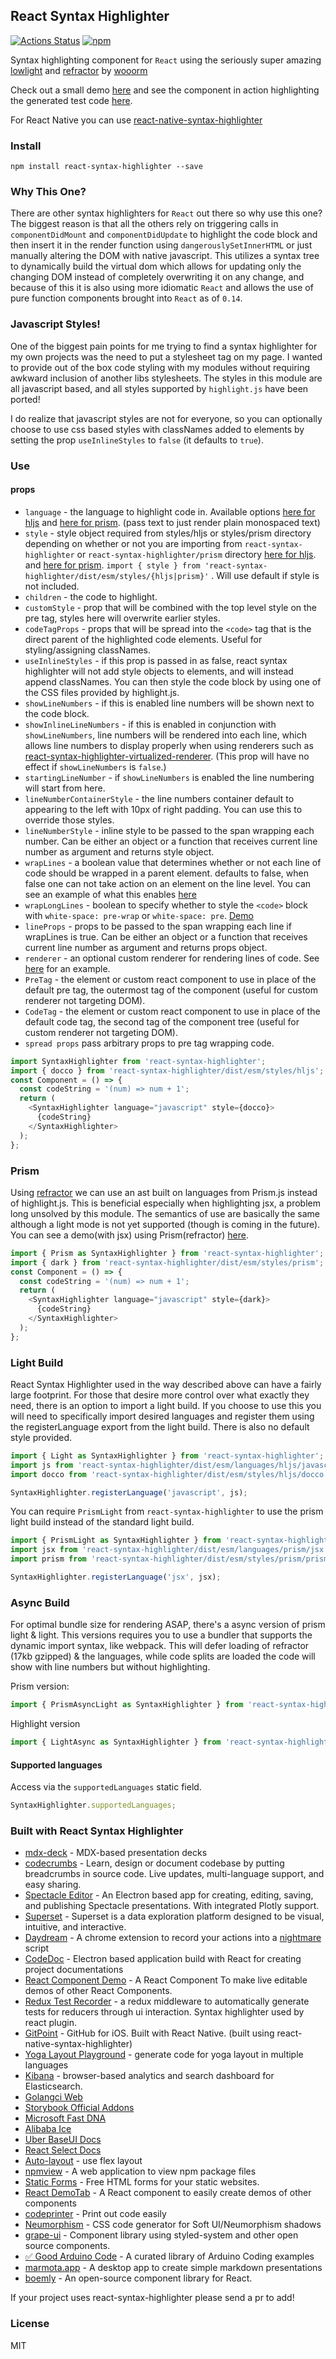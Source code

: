 ## React Syntax Highlighter

[![Actions Status](https://github.com/react-syntax-highlighter/react-syntax-highlighter/workflows/Node%20CI/badge.svg)](https://github.com/conorhastings/react-syntax-highlighter/actions)
[![npm](https://img.shields.io/npm/dm/react-syntax-highlighter.svg?style=flat-square)](https://www.npmjs.com/package/react-syntax-highlighter)

<!-- [![codecov](https://codecov.io/gh/conorhastings/react-syntax-highlighter/branch/master/graph/badge.svg)](https://codecov.io/gh/conorhastings/react-syntax-highlighter) -->

Syntax highlighting component for `React` using the seriously super amazing <a href="https://github.com/wooorm/lowlight">lowlight</a> and <a href="https://github.com/wooorm/refractor">refractor</a> by <a href="https://github.com/wooorm">wooorm</a>

Check out a small demo <a href="https://react-syntax-highlighter.github.io/react-syntax-highlighter/demo/">here</a> and see the component in action highlighting the generated test code <a href="https://conorhastings.github.io/redux-test-recorder/demo/">here</a>.

For React Native you can use <a href='https://github.com/conorhastings/react-native-syntax-highlighter'>react-native-syntax-highlighter</a>

### Install

`npm install react-syntax-highlighter --save`

### Why This One?

There are other syntax highlighters for `React` out there so why use this one? The biggest reason is that all the others rely on triggering calls in `componentDidMount` and `componentDidUpdate` to highlight the code block and then insert it in the render function using `dangerouslySetInnerHTML` or just manually altering the DOM with native javascript. This utilizes a syntax tree to dynamically build the virtual dom which allows for updating only the changing DOM instead of completely overwriting it on any change, and because of this it is also using more idiomatic `React` and allows the use of pure function components brought into `React` as of `0.14`.

### Javascript Styles!

One of the biggest pain points for me trying to find a syntax highlighter for my own projects was the need to put a stylesheet tag on my page. I wanted to provide out of the box code styling with my modules without requiring awkward inclusion of another libs stylesheets. The styles in this module are all javascript based, and all styles supported by `highlight.js` have been ported!

I do realize that javascript styles are not for everyone, so you can optionally choose to use css based styles with classNames added to elements by setting the prop `useInlineStyles` to `false` (it defaults to `true`).

### Use

#### props

- `language` - the language to highlight code in. Available options [here for hljs](./AVAILABLE_LANGUAGES_HLJS.MD) and [here for prism](./AVAILABLE_LANGUAGES_PRISM.MD). (pass text to just render plain monospaced text)
- `style` - style object required from styles/hljs or styles/prism directory depending on whether or not you are importing from `react-syntax-highlighter` or `react-syntax-highlighter/prism` directory [here for hljs](./AVAILABLE_STYLES_HLJS.MD). and [here for prism](./AVAILABLE_STYLES_PRISM.MD). `import { style } from 'react-syntax-highlighter/dist/esm/styles/{hljs|prism}'` . Will use default if style is not included.
- `children` - the code to highlight.
- `customStyle` - prop that will be combined with the top level style on the pre tag, styles here will overwrite earlier styles.
- `codeTagProps` - props that will be spread into the `<code>` tag that is the direct parent of the highlighted code elements. Useful for styling/assigning classNames.
- `useInlineStyles` - if this prop is passed in as false, react syntax highlighter will not add style objects to elements, and will instead append classNames. You can then style the code block by using one of the CSS files provided by highlight.js.
- `showLineNumbers` - if this is enabled line numbers will be shown next to the code block.
- `showInlineLineNumbers` - if this is enabled in conjunction with `showLineNumbers`, line numbers will be rendered into each line, which allows line numbers to display properly when using renderers such as <a href="https://github.com/conorhastings/react-syntax-highlighter-virtualized-renderer">react-syntax-highlighter-virtualized-renderer</a>. (This prop will have no effect if `showLineNumbers` is `false`.)
- `startingLineNumber` - if `showLineNumbers` is enabled the line numbering will start from here.
- `lineNumberContainerStyle` - the line numbers container default to appearing to the left with 10px of right padding. You can use this to override those styles.
- `lineNumberStyle` - inline style to be passed to the span wrapping each number. Can be either an object or a function that receives current line number as argument and returns style object.
- `wrapLines` - a boolean value that determines whether or not each line of code should be wrapped in a parent element. defaults to false, when false one can not take action on an element on the line level. You can see an example of what this enables <a href="https://react-syntax-highlighter.github.io/react-syntax-highlighter/demo/diff.html">here</a>
- `wrapLongLines` - boolean to specify whether to style the `<code>` block with `white-space: pre-wrap` or `white-space: pre`. [Demo](https://react-syntax-highlighter.github.io/react-syntax-highlighter/demo/)
- `lineProps` - props to be passed to the span wrapping each line if wrapLines is true. Can be either an object or a function that receives current line number as argument and returns props object.
- `renderer` - an optional custom renderer for rendering lines of code. See <a href="https://github.com/conorhastings/react-syntax-highlighter-virtualized-renderer">here</a> for an example.
- `PreTag` - the element or custom react component to use in place of the default pre tag, the outermost tag of the component (useful for custom renderer not targeting DOM).
- `CodeTag` - the element or custom react component to use in place of the default code tag, the second tag of the component tree (useful for custom renderer not targeting DOM).
- `spread props` pass arbitrary props to pre tag wrapping code.

```js
import SyntaxHighlighter from 'react-syntax-highlighter';
import { docco } from 'react-syntax-highlighter/dist/esm/styles/hljs';
const Component = () => {
  const codeString = '(num) => num + 1';
  return (
    <SyntaxHighlighter language="javascript" style={docco}>
      {codeString}
    </SyntaxHighlighter>
  );
};
```

### Prism

Using <a href="https://github.com/wooorm/refractor">refractor</a> we can use an ast built on languages from Prism.js instead of highlight.js. This is beneficial especially when highlighting jsx, a problem long unsolved by this module. The semantics of use are basically the same although a light mode is not yet supported (though is coming in the future). You can see a demo(with jsx) using Prism(refractor) <a href="https://react-syntax-highlighter.github.io/react-syntax-highlighter/demo/prism.html">here</a>.

```js
import { Prism as SyntaxHighlighter } from 'react-syntax-highlighter';
import { dark } from 'react-syntax-highlighter/dist/esm/styles/prism';
const Component = () => {
  const codeString = '(num) => num + 1';
  return (
    <SyntaxHighlighter language="javascript" style={dark}>
      {codeString}
    </SyntaxHighlighter>
  );
};
```

### Light Build

React Syntax Highlighter used in the way described above can have a fairly large footprint. For those that desire more control over what exactly they need, there is an option to import a light build. If you choose to use this you will need to specifically import desired languages and register them using the registerLanguage export from the light build. There is also no default style provided.

```js
import { Light as SyntaxHighlighter } from 'react-syntax-highlighter';
import js from 'react-syntax-highlighter/dist/esm/languages/hljs/javascript';
import docco from 'react-syntax-highlighter/dist/esm/styles/hljs/docco';

SyntaxHighlighter.registerLanguage('javascript', js);
```

You can require `PrismLight` from `react-syntax-highlighter` to use the prism light build instead of the standard light build.

```jsx
import { PrismLight as SyntaxHighlighter } from 'react-syntax-highlighter';
import jsx from 'react-syntax-highlighter/dist/esm/languages/prism/jsx';
import prism from 'react-syntax-highlighter/dist/esm/styles/prism/prism';

SyntaxHighlighter.registerLanguage('jsx', jsx);
```

### Async Build

For optimal bundle size for rendering ASAP, there's a async version of prism light & light.
This versions requires you to use a bundler that supports the dynamic import syntax, like webpack.
This will defer loading of refractor (17kb gzipped) & the languages, while code splits are loaded the code will show with line numbers
but without highlighting.

Prism version:

```js
import { PrismAsyncLight as SyntaxHighlighter } from 'react-syntax-highlighter';
```

Highlight version

```js
import { LightAsync as SyntaxHighlighter } from 'react-syntax-highlighter';
```

#### Supported languages

Access via the `supportedLanguages` static field.

```js
SyntaxHighlighter.supportedLanguages;
```

### Built with React Syntax Highlighter

- [mdx-deck](https://github.com/jxnblk/mdx-deck) - MDX-based presentation decks
- [codecrumbs](https://github.com/Bogdan-Lyashenko/codecrumbs) - Learn, design or document codebase by putting breadcrumbs in source code. Live updates, multi-language support, and easy sharing.
- [Spectacle Editor](https://github.com/FormidableLabs/spectacle-editor) - An Electron based app for creating, editing, saving, and publishing Spectacle presentations. With integrated Plotly support.
- [Superset](https://github.com/airbnb/superset) - Superset is a data exploration platform designed to be visual, intuitive, and interactive.
- [Daydream](https://github.com/segmentio/daydream) - A chrome extension to record your actions into a [nightmare](https://github.com/segmentio/nightmare) script
- [CodeDoc](https://github.com/B1naryStudio/CodeDoc) - Electron based application build with React for creating project documentations
- [React Component Demo](https://github.com/conorhastings/react-component-demo) - A React Component To make live editable demos of other React Components.
- [Redux Test Recorder](https://github.com/conorhastings/redux-test-recorder) - a redux middleware to automatically generate tests for reducers through ui interaction. Syntax highlighter used by react plugin.
- [GitPoint](https://github.com/gitpoint/git-point) - GitHub for iOS. Built with React Native. (built using react-native-syntax-highlighter)
- [Yoga Layout Playground](https://yogalayout.com/playground) - generate code for yoga layout in multiple languages
- [Kibana](https://github.com/elastic/kibana) - browser-based analytics and search dashboard for Elasticsearch.
- [Golangci Web](https://github.com/golangci/golangci-web)
- [Storybook Official Addons](https://github.com/storybooks/storybook)
- [Microsoft Fast DNA](https://github.com/Microsoft/fast-dna/)
- [Alibaba Ice](https://github.com/alibaba/ice)
- [Uber BaseUI Docs](https://github.com/uber-web/baseui)
- [React Select Docs](https://github.com/JedWatson/react-select)
- [Auto-layout](https://github.com/0123cf/auto-layout) - use flex layout
- [npmview](https://github.com/pd4d10/npmview) - A web application to view npm package files
- [Static Forms](https://www.staticforms.xyz) - Free HTML forms for your static websites.
- [React DemoTab](https://github.com/mkosir/react-demo-tab) - A React component to easily create demos of other components
- [codeprinter](https://github.com/jaredpetersen/codeprinter) - Print out code easily
- [Neumorphism](https://www.neumorphism.io) - CSS code generator for Soft UI/Neumorphism shadows
- [grape-ui](https://www.grapeui.com) - Component library using styled-system and other open source components.
- [✅ Good Arduino Code](https://goodarduinocode.com) - A curated library of Arduino Coding examples
- [marmota.app](https://marmota.app) - A desktop app to create simple markdown presentations
- [boemly](https://boemly.tree.ly) - An open-source component library for React.

If your project uses react-syntax-highlighter please send a pr to add!

### License

MIT
